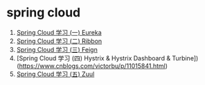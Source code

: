 # spring cloud

1. [Spring Cloud 学习 (一) Eureka](https://www.cnblogs.com/victorbu/p/11005144.html)
1. [Spring Cloud 学习 (二) Ribbon](https://www.cnblogs.com/victorbu/p/11007755.html)
1. [Spring Cloud 学习 (三) Feign](https://www.cnblogs.com/victorbu/p/11008396.html)
1. [Spring Cloud 学习 (四) Hystrix & Hystrix Dashboard & Turbine])(https://www.cnblogs.com/victorbu/p/11015841.html)
1. [Spring Cloud 学习 (五) Zuul](https://www.cnblogs.com/victorbu/p/11017272.html)

